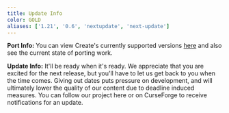 ```yaml
---
title: Update Info
color: GOLD
aliases: ['1.21', '0.6', 'nextupdate', 'next-update']
---
```


**Port Info:**
You can view Create's currently supported versions [here](<https://github.com/Creators-of-Create/Create/wiki/dev.status>) and also see the current state of porting work.

**Update Info:**
It'll be ready when it's ready. We appreciate that you are excited for the next release, but you'll have to let us get back to you when the time comes.
Giving out dates puts pressure on development, and will ultimately lower the quality of our content due to deadline induced measures.
You can follow our project here or on CurseForge to receive notifications for an update.
